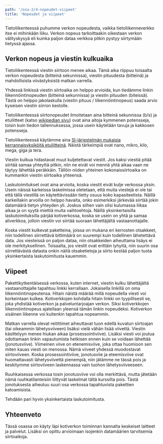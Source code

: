 ```yaml
---
path: '/osa-2/4-nopeudet-viipeet'
title: 'Nopeudet ja viipeet'
---
```



Tietoliikenteessä puhumme verkon nopeudesta, vaikka tietoliikenneverkko itse ei mihinkään liiku. Verkon nopeus tarkoittaakin oikestaan verkon välityskysyä eli kuinka paljon dataa verkkoa pitkin pystyy siirtymään tietyssä ajassa.


## Verkon nopeus ja viestin kulkuaika


Tietoliikenteessä viestin siirtoon menee aikaa. Tämä aika riippuu toisaalta verkon nopeudesta (bitteinä sekunnissa), viestin pituudesta (bitteinä) ja mahdollisista viivästyksistä matkan varrella.

Yhdessä linkissä viestin siirtoaika on helppo arvioida, kun tiedämme linkin liikennöintinopeuden (bitteinä sekunnissa) ja viestin pituuden (biteissä). Tästä on helppo jakolaskulla (viestin pituus / liikennöintinopeus) saada arvio kyseisen viestin siirron kestolle.

Tietoliikenteessä siirtonopeudet ilmoitetaan aina bitteinä sekunnissa (b/s) ja etuliitteet (katso [wikipedian sivu](https://fi.wikipedia.org/wiki/Mittayksik%C3%B6n_etuliite)) ovat aina aitoja kymmenen potensseja, toisin kuin tiedon tallennuksessa, jossa usein käytetään tavuja ja kakkosen potensseja.

Tietoliikenteessä käytämme aina [SI-järjestelmän mukaisia kerrannaisyksiköitä etuliitteinä](https://fi.wikipedia.org/wiki/Kansainv%C3%A4linen_yksikk%C3%B6j%C3%A4rjestelm%C3%A4#Kerrannaisyksik%C3%B6t). Näistä tärkeimpiä ovat nano, mikro, kilo, mega, giga ja tera.

Viestin kulkua hidastavat muut kuljetettavat viestit. Jos kaksi viestiä pitää siirtää samaa yhteyttä pitkin, niin ne eivät voi mennä yhtä aikaa vaan ne täytyy lähettää peräkkäin. Tällöin niiden yhteinen kokonaissiirtoaika on kummankin viestin siirtoaika yhteensä.

Laskutoimitukset ovat aina arvioita, koska viestit eivät kulje verkossa yksin. Usein näissä karkeissa laskelmissa oletetaan, että muita viestejä ei ole tai että tällä viestillä on käytettävissään tietty osuus koko kapasiteetista. Näillä karkeillakin arvoilla on helppo havaita, onko esimerkiksi järkevää siirtää jokin datamäärä tietyn yhteyden yli. Joskus siihen vain olisi kulumassa liikaa aikaa ja on syytä miettiä muita vaihtoehtoja. Näillä yksinkertaisilla laskutoimituksilla pärjää kotiverkossa, koska se usein on yhtä ja samaa aliverkkoa, jolloin viestin voi siirtää suoraan lähettäjältä vastaanottajalle.

Koska viestit kulkevat paketteina, joissa on mukana eri kerrosten otsakkeet, niin todellinen siirrettävä bittimäärä on suurempi kuin todellinen lähetettävä data. Jos viesteissä on paljon dataa, niin otsakkeiden aiheuttama lisäys ei ole merkityksellinen. Toisaalta, jos viestit ovat erittäin lyhyitä, niin suurin osa siirrettävästä datasta onkin näitä otsaketietoja ja siirto kestää paljon tuota yksinkertaista laskutoimitusta kauemmin.


## Viipeet

Pakettikytkentäisessä verkossa, kuten internet, viestin kulku lähettäjältä vastaanottajalle tapahtuu linkki kerrallaan. Jokaisella linkillä on oma liikennöintinopeutensa. Hitain näistä määrää millä nopeudella viesti voi korkeintaan kulkea. Kotiverkkojen kohdalla hitain linkki on tyypillisesti se, joka yhdistää kotiverkon ja palveluntarjoajan verkon. Siksi kotiverkkojen liikennöintinopeus ajatellaan yleensä tämän linkin nopeudeksi. Kotiverkon sisäinen liikenne voi kuitenkin tapahtua nopeammin.

Matkan varrella olevat reitittimet aiheuttavat tuon edellä kuvatun siirtoajan (tai oikeammin lähetysviiveen) lisäksi vielä vähän lisää viivettä. Viestin käsittelyyn menee hiukan aikaa (prosessointiviive). Lisäksi viesti voi joutua odottamaan linkin vapautumista hetkisen ennen kuin se voidaan lähettää (jonotusviive). Viimeinen viive on etenemisviive, joka ottaa huomioon sen miten kauas viesti on menossa. Nämä viiveet yhdessä muodostavat siirtoviiveen. Koska prosessointiviive, jonotusviie ja eteemisviive ovat huomattavasti lähetysviivettä pienempiä, niin jätämme ne tässä pois ja keskitymme siirtoviiveen laskennassa vain tuohon lähetysviiveeseen.

Ruuhkaisessa verkossa tosin jonotusviive voi olla merkittävä, mutta jätetään nämä ruuhkatilanteisiin liittyvät laskelmat tältä kurssilta pois. Tästä jonotuksesta aiheutuu suuri osa verkossa tapahtuvista pakettien katoamisista.


Tehdään pari hyvin yksinkertaista laskutoimitusta.


<quiz id="6a90011c-96a7-5f91-aa4b-c0ef97de5e2e"></quiz>


<quiz id="443840a0-7729-5923-b1e4-1ebde4a3faf7"></quiz>


<quiz id="4a9446ca-a6de-5d69-8407-a4b476d09c82"></quiz>


## Yhteenveto

Tässä osassa on käyty läpi kotiverkon toiminnan kannalta keskeiset laitteet ja palvelut. Lisäksi on opittu arvioimaan isojenkin datamäärien tarvitsemia siirtoaikoja.

<quiz id="48fbc451-705b-5e84-8ae1-89fe05f18cd1"></quiz>
